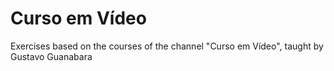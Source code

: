 # Curso em Vídeo
Exercises based on the courses of the channel "Curso em Vídeo", taught by Gustavo Guanabara
